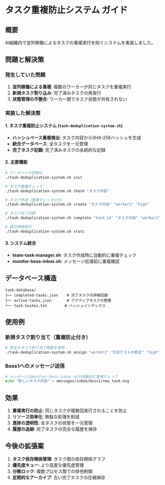 # タスク重複防止システム ガイド

## 概要
AI組織内で並列稼働によるタスクの重複実行を防ぐシステムを実装しました。

## 問題と解決策

### 発生していた問題
1. **並列稼働による重複**: 複数のワーカーが同じタスクを重複実行
2. **新規タスク割り込み**: 完了済みタスクの再実行
3. **状態管理の不整合**: ワーカー間でタスク状態が共有されない

### 実装した解決策

#### 1. タスク重複防止システム (`task-deduplication-system.sh`)
- **ハッシュベース重複検出**: タスク内容からSHA-256ハッシュを生成
- **統合データベース**: 全タスクを一元管理
- **完了タスク記録**: 完了済みタスクの永続的な記録

#### 2. 主要機能
```bash
# データベース初期化
./task-deduplication-system.sh init

# タスク重複チェック
./task-deduplication-system.sh check "タスク内容"

# タスク作成（重複チェック付き）
./task-deduplication-system.sh create "タスク内容" "worker1" "high"

# タスク完了記録
./task-deduplication-system.sh complete "task_id" "タスク内容" "worker1"

# 統計情報表示
./task-deduplication-system.sh stats
```

#### 3. システム統合
- **team-task-manager.sh**: タスク作成時に自動的に重複チェック
- **monitor-boss-inbox.sh**: メッセージ処理前に重複確認

## データベース構造

```
task-database/
├── completed-tasks.json    # 完了タスクの詳細記録
├── active-tasks.json       # アクティブタスクの管理
└── task-hashes.txt        # ハッシュインデックス
```

## 使用例

### 新規タスク割り当て（重複防止付き）
```bash
# 安全なタスク割り当て関数を使用
./task-deduplication-system.sh assign "worker1" "E2Eテストの修正" "high"
```

### Boss1へのメッセージ送信
```bash
# メッセージはmonitor-boss-inbox.shが自動的に重複チェック
echo "新しいタスク内容" > messages/inbox/boss1/new_task.msg
```

## 効果

1. **重複実行の防止**: 同じタスクが複数回実行されることを防止
2. **リソース効率化**: 無駄な処理を削減
3. **進捗の透明性**: 全タスクの状態を一元管理
4. **履歴の追跡**: 完了タスクの完全な履歴を保持

## 今後の拡張案

1. **タスク依存関係管理**: タスク間の依存関係グラフ
2. **優先度キュー**: より高度な優先度管理
3. **分散ロック**: 複数プロセス間での排他制御
4. **定期的なアーカイブ**: 古い完了タスクの圧縮保存